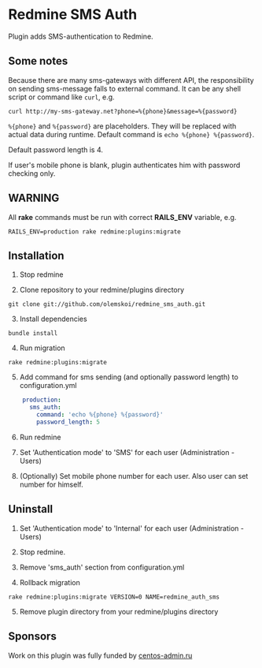 # Redmine SMS Auth

Plugin adds SMS-authentication to Redmine.

## Some notes

Because there are many sms-gateways with different API, the responsibility on sending sms-message falls to external command. It can be any shell script or command like `curl`, e.g.
```
curl http://my-sms-gateway.net?phone=%{phone}&message=%{password}
```
`%{phone}` and `%{password}` are placeholders. They will be replaced with actual data during runtime. Default command is `echo %{phone} %{password}`.

Default password length is 4.

If user's mobile phone is blank, plugin authenticates him with password checking only.

## WARNING

All **rake** commands must be run with correct **RAILS_ENV** variable, e.g.
```
RAILS_ENV=production rake redmine:plugins:migrate
```

## Installation

1. Stop redmine

2. Clone repository to your redmine/plugins directory
```
git clone git://github.com/olemskoi/redmine_sms_auth.git
```

3. Install dependencies
```
bundle install
```

4. Run migration
```
rake redmine:plugins:migrate
```

5. Add command for sms sending (and optionally password length) to configuration.yml
```yaml
    production:
      sms_auth:
        command: 'echo %{phone} %{password}'
        password_length: 5
```

6. Run redmine

7. Set 'Authentication mode' to 'SMS' for each user (Administration - Users)
8. (Optionally) Set mobile phone number for each user. Also user can set number for himself.

## Uninstall

1. Set 'Authentication mode' to 'Internal' for each user (Administration - Users)

2. Stop redmine.

3. Remove 'sms_auth' section from configuration.yml

4. Rollback migration
```
rake redmine:plugins:migrate VERSION=0 NAME=redmine_auth_sms
```

5. Remove plugin directory from your redmine/plugins directory

## Sponsors

Work on this plugin was fully funded by [centos-admin.ru](http://centos-admin.ru)
